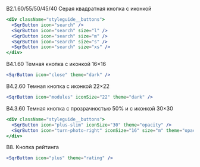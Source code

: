 B2.1.60/55/50/45/40 Серая квадратная кнопка с иконкой

```jsx
<div className="styleguide__buttons">
  <SqrButton icon="search" />
  <SqrButton icon="search" size="l" />
  <SqrButton icon="search" size="m" />
  <SqrButton icon="search" size="s" />
  <SqrButton icon="search" size="xs" />
</div>
```

B4.1.60 Темная кнопка с иконкой 16×16

```jsx
<SqrButton icon="close" theme="dark" />
```

B4.2.60 Темная кнопка с иконкой 22×22

```jsx
<SqrButton icon="modules" iconSize="22" theme="dark" />
```

B4.3.60 Темная кнопка c прозрачностью 50% и с иконкой 30×30

```jsx
<div className="styleguide__buttons">
  <SqrButton icon="plus-slim" iconSize="30" theme="opacity" />
  <SqrButton icon="turn-photo-right" iconSize="16" size="m" theme="opacity" />
</div>
```

B8. Кнопка рейтинга

```jsx
<SqrButton icon="plus" theme="rating" />
```

